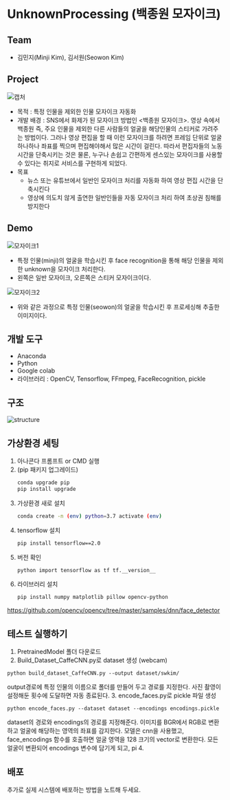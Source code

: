 # UnknownProcessing (백종원 모자이크)

## Team
* 김민지(Minji Kim), 김서원(Seowon Kim)

## Project
![캡처](https://user-images.githubusercontent.com/67955977/131096230-5f90b499-bade-4e01-90d7-8a7b0c1e51dc.PNG)
* 목적 : 특정 인물을 제외한 인물 모자이크 자동화
* 개발 배경 : SNS에서 화제가 된 모자이크 방법인 <백종원 모자이크>. 영상 속에서 백종원 즉, 주요 인물을 제외한 다른 사람들의 얼굴을 해당인물의 스티커로 가려주는 방법이다. 그러나 영상 편집을 할 때 이런 모자이크를 하려면 프레임 단위로 얼굴 하나하나 좌표를 찍으며 편집해야해서 많은 시간이 걸린다. 따라서 편집자들의 노동 시간을 단축시키는 것은 물론, 누구나 손쉽고 간편하게 센스있는 모자이크를 사용할 수 있다는 취지로 서비스를 구현하게 되었다.
* 목표
    * 뉴스 또는 유튜브에서 일반인 모자이크 처리를 자동화 하여 영상 편집 시간을 단축시킨다
    * 영상에 의도치 않게 출연한 일반인들을 자동 모자이크 처리 하여 초상권 침해를 방지한다


## Demo
![모자이크1](https://user-images.githubusercontent.com/67955977/131105868-b3a15009-d455-40e5-a56b-79726225b521.PNG)
* 특정 인물(minji)의 얼굴을 학습시킨 후 face recognition을 통해 해당 인물을 제외한 unknown을 모자이크 처리한다.
* 왼쪽은 일반 모자이크, 오른쪽은 스티커 모자이크이다.
   
   
![모자이크2](https://user-images.githubusercontent.com/67955977/131106432-b76cab82-91f2-4519-9301-44deb8b64fb7.PNG)
* 위와 같은 과정으로 특정 인물(seowon)의 얼굴을 학습시킨 후 프로세싱해 추출한 이미지이다. 


## 개발 도구
* Anaconda 
* Python
* Google colab 
* 라이브러리 : OpenCV, Tensorflow, FFmpeg, FaceRecognition, pickle


## 구조
![structure](https://user-images.githubusercontent.com/67955977/131110753-780676cb-7684-419c-9e83-271b36ac632d.PNG)


## 가상환경 세팅

1. 아나콘다 프롬프트 or CMD 실행
2. (pip 패키지 업그레이드)
    ```bash
    conda upgrade pip
    pip install upgrade
    ```
3. 가상환경 새로 설치
    ```bash
    conda create -n (env) python=3.7 activate (env)
    ```
4. tensorflow 설치
    ```bash
    pip install tensorflow==2.0
    ```
5. 버전 확인
    ```bash
    python import tensorflow as tf tf.__version__
    ```
6. 라이브러리 설치
    ```bash
    pip install numpy matplotlib pillow opencv-python
    ```
    
    
https://github.com/opencv/opencv/tree/master/samples/dnn/face_detector

## 테스트 실행하기
1. PretrainedModel 폴더 다운로드
2. Build_Dataset_CaffeCNN.py로 dataset 생성 (webcam)
```
python build_dataset_CaffeCNN.py --output dataset/swkim/
```
output경로에 특정 인물의 이름으로 폴더를 만들어 두고 경로를 지정한다. 
사진 촬영이 설정해둔 횟수에 도달하면 자동 종료된다.
3. encode_faces.py로 pickle 파일 생성
```
python encode_faces.py --dataset dataset --encodings encodings.pickle
```
dataset의 경로와 encodings의 경로를 지정해준다.
이미지를 BGR에서 RGB로 변환하고 얼굴에 해당하는 영역의 좌표를 감지한다.
모델은 cnn을 사용했고, face_encodings 함수를 호출하면 얼굴 영역을 128 크기의 vector로 변환한다.
모든 얼굴이 변환되어 encodings 변수에 담기게 되고, pi
4. 

## 배포
추가로 실제 시스템에 배포하는 방법을 노트해 두세요.

